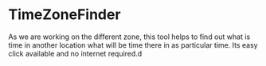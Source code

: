 # TimeZoneFinder
As we are working on the different zone, this tool helps to find out what is time in another location what will be time  there in as particular time. 
Its easy click available and no internet required.d  
